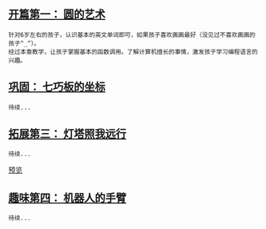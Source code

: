 ## [开篇第一： 圆的艺术](lesson1/)
	针对6岁左右的孩子，认识基本的英文单词即可，如果孩子喜欢画画最好（没见过不喜欢画画的孩子^_^）。
	经过本章教学，让孩子掌握基本的函数调用。了解计算机擅长的事情，激发孩子学习编程语言的兴趣。
    
## [巩固： 七巧板的坐标](lesson2/)
	待续...

## [拓展第三： 灯塔照我远行](lesson3/)
	待续...

[预览](lesson3/nan.html)

## [趣味第四： 机器人的手臂](lesson4)

	待续...
